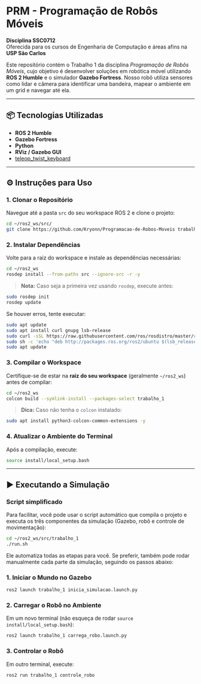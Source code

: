 # PRM - Programação de Robôs Móveis

**Disciplina SSC0712**  
Oferecida para os cursos de Engenharia de Computação e áreas afins na **USP São Carlos**

Este repositório contém o Trabalho 1 da disciplina *Programação de Robôs Móveis*, cujo objetivo é desenvolver soluções em robótica móvel utilizando **ROS 2 Humble** e o simulador **Gazebo Fortress**. Nosso robô utiliza sensores como lidar e câmera para identificar uma bandeira, mapear o ambiente em um grid e navegar até ela.

---

## 📦 Tecnologias Utilizadas

- **ROS 2 Humble**
- **Gazebo Fortress**
- **Python**
- **RViz / Gazebo GUI**
- [teleop_twist_keyboard](https://github.com/ros2/teleop_twist_keyboard)

---

## ⚙️ Instruções para Uso

### 1. Clonar o Repositório

Navegue até a pasta `src` do seu workspace ROS 2 e clone o projeto:

```bash
cd ~/ros2_ws/src/
git clone https://github.com/Kryonn/Programacao-de-Robos-Moveis trabalho_1
```

### 2. Instalar Dependências

Volte para a raiz do workspace e instale as dependências necessárias:

```bash
cd ~/ros2_ws
rosdep install --from-paths src --ignore-src -r -y
```

> **Nota:** Caso seja a primeira vez usando `rosdep`, execute antes:

```bash
sudo rosdep init
rosdep update
```

Se houver erros, tente executar:

```bash
sudo apt update
sudo apt install curl gnupg lsb-release
sudo curl -sSL https://raw.githubusercontent.com/ros/rosdistro/master/ros.asc | sudo apt-key add -
sudo sh -c 'echo "deb http://packages.ros.org/ros2/ubuntu $(lsb_release -cs) main" > /etc/apt/sources.list.d/ros2-latest.list'
sudo apt update
```

### 3. Compilar o Workspace

Certifique-se de estar na **raiz do seu workspace** (geralmente `~/ros2_ws`) antes de compilar:

```bash
cd ~/ros2_ws
colcon build --symlink-install --packages-select trabalho_1
```

> **Dica:** Caso não tenha o `colcon` instalado:

```bash
sudo apt install python3-colcon-common-extensions -y
```

### 4. Atualizar o Ambiente do Terminal

Após a compilação, execute:

```bash
source install/local_setup.bash
```

---

## ▶️ Executando a Simulação
### Script simplificado
Para facilitar, você pode usar o script automático que compila o projeto e executa os três componentes da simulação (Gazebo, robô e controle de movimentação):
```bash
cd ~/ros2_ws/src/trabalho_1
./run.sh
```
Ele automatiza todas as etapas para você. Se preferir, também pode rodar manualmente cada parte da simulação, seguindo os passos abaixo:

### 1. Iniciar o Mundo no Gazebo

```bash
ros2 launch trabalho_1 inicia_simulacao.launch.py
```

### 2. Carregar o Robô no Ambiente

Em um novo terminal (não esqueça de rodar `source install/local_setup.bash`):

```bash
ros2 launch trabalho_1 carrega_robo.launch.py
```

### 3. Controlar o Robô

Em outro terminal, execute:

```bash
ros2 run trabalho_1 controle_robo
```
